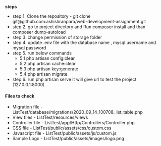 <b>steps</b>
<ul>
<li>step 1. Clone the repository  - git clone git@github.com:ashishranpara/web-development-assignment.git</li>

<li>step 2. go to project directory and Run composer install and than composer dump-autoload</li>

<li>step 3. change permission of storage folder </li>

<li>step 4. update .env file with the database name , mysql username and mysql password</li>

<li>
    step 5. run below commands
    <ul>
        <li>5.1 php artisan config:clear</li>
       <li>5.2 php artisan cache:clear </li>
       <li>5.3 php artisan key:generate</li>
       <li>5.4 php artisan migrate </li>
       </ul>
       </li>

<li>step 6. run php artisan serve 
        it will give url to test the project (127.0.0.1:8000)</li>
</ul>


<h4>Files to check</h4>
<ul>
    <li>Migration file  - ListTest/database/migrations/2020_09_14_100708_list_table.php</li>
    <li>View files -  ListTest/resources/views</li>
    <li>Controller file - ListTest/app/Http/Controllers/Controller.php</li>
    <li>CSS file - ListTest/public/assets/css/custom.css </li>
    <li>Javascript file - ListTest/public/assets/js/custom.js</li>
    <li>Sample Logo - ListTest/public/assets/images/logo.png</li>

</ul>

